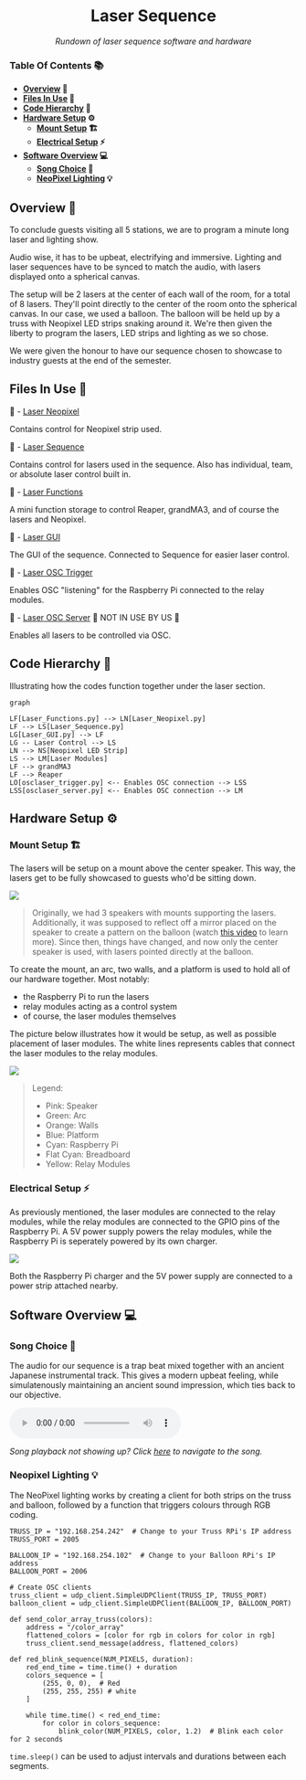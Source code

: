 <h1 align="center">
Laser Sequence
</h1>

<p align="center">
  <i align="center">
  Rundown of laser sequence software and hardware
  </i>
</p>

### Table Of Contents 📚

<b>

- [Overview](#overview) 📃
- [Files In Use](#files-in-use) 📂
- [Code Hierarchy](#hierarchy) 👑
- [Hardware Setup](#hardware) ⚙️
  - [Mount Setup](#hardware-mount) 🏗️
  - [Electrical Setup](#hardware-electrical) ⚡
- [Software Overview](#software) 💻
  - [Song Choice](#software-song) 🎵
  - [NeoPixel Lighting](#software-np) 💡

</b>

## <a id="overview"> Overview 📃</a>

To conclude guests visiting all 5 stations, we are to program a minute long laser and lighting show.

Audio wise, it has to be upbeat, electrifying and immersive. Lighting and laser sequences have to be synced to match the audio, with lasers displayed onto a spherical canvas.

The setup will be 2 lasers at the center of each wall of the room, for a total of 8 lasers. They'll point directly to the center of the room onto the spherical canvas. In our case, we used a balloon. The balloon will be held up by a truss with Neopixel LED strips snaking around it. We're then given the liberty to program the lasers, LED strips and lighting as we so chose.

We were given the honour to have our sequence chosen to showcase to industry guests at the end of the semester.

## <a id="files-in-use"> Files In Use 📂</a>

📄 - [Laser Neopixel](https://github.com/uselesskcid/EGL314-Project-S.O.N.I.C-Team-C-POC/blob/main/Final_Presentation/Codes/FP_Laser_Neopixel.py)

Contains control for Neopixel strip used.

📄 - [Laser Sequence](https://github.com/uselesskcid/EGL314-Project-S.O.N.I.C-Team-C-POC/blob/main/Final_Presentation/Codes/FP_Laser_Sequence.py)

Contains control for lasers used in the sequence. Also has individual, team, or absolute laser control built in.

📄 - [Laser Functions](https://github.com/uselesskcid/EGL314-Project-S.O.N.I.C-Team-C-POC/blob/main/Final_Presentation/Codes/FP_Laser_Functions.py)

A mini function storage to control Reaper, grandMA3, and of course the lasers and Neopixel.

📄 - [Laser GUI](https://github.com/uselesskcid/EGL314-Project-S.O.N.I.C-Team-C-POC/blob/main/Final_Presentation/Codes/FP_Laser_GUI.py)

The GUI of the sequence. Connected to Sequence for easier laser control.

📄 - [Laser OSC Trigger](https://github.com/uselesskcid/EGL314-Project-S.O.N.I.C-Team-C-POC/blob/main/Final_Presentation/Codes/FP_Laser_osclaser_trigger.py)

Enables OSC "listening" for the Raspberry Pi connected to the relay modules.

📄 - [Laser OSC Server](https://github.com/uselesskcid/EGL314-Project-S.O.N.I.C-Team-C-POC/blob/main/Final_Presentation/Codes/FP_Laser_osclaser_server.py) 🚫 NOT IN USE BY US 🚫

Enables all lasers to be controlled via OSC.
## <a id="hierarchy"> Code Hierarchy 👑</a>

Illustrating how the codes function together under the laser section.

```mermaid
graph

LF[Laser_Functions.py] --> LN[Laser_Neopixel.py]
LF --> LS[Laser_Sequence.py]
LG[Laser_GUI.py] --> LF
LG -- Laser Control --> LS
LN --> NS[Neopixel LED Strip]
LS --> LM[Laser Modules]
LF --> grandMA3
LF --> Reaper
LO[osclaser_trigger.py] <-- Enables OSC connection --> LSS
LSS[osclaser_server.py] <-- Enables OSC connection --> LM

```
## <a id="hardware"> Hardware Setup ⚙️</a>

### <a id="hardware-mount"> Mount Setup 🏗️</a>
The lasers will be setup on a mount above the center speaker. This way, the lasers get to be fully showcased to guests who'd be sitting down.

![](laser_assets/Laser_OG.jpg)

> Originally, we had 3 speakers with mounts supporting the lasers. Additionally, it was supposed to reflect off a mirror placed on the speaker to create a pattern on the balloon (watch [this video](https://www.youtube.com/watch?v=C-V1uXeyGmg) to learn more). Since then, things have changed, and now only the center speaker is used, with lasers pointed directly at the balloon.

To create the mount, an arc, two walls, and a platform is used to hold all of our hardware together. Most notably:

- the Raspberry Pi to run the lasers
- relay modules acting as a control system
- of course, the laser modules themselves

The picture below illustrates how it would be setup, as well as possible placement of laser modules. The white lines represents cables that connect the laser modules to the relay modules.

![](laser_assets/Laser_Mount_3D.png)
> Legend:
>- Pink: Speaker
>- Green: Arc
>- Orange: Walls
>- Blue: Platform
>- Cyan: Raspberry Pi
>- Flat Cyan: Breadboard
>- Yellow: Relay Modules


### <a id="hardware-electrical"> Electrical Setup ⚡</a>

As previously mentioned, the laser modules are connected to the relay modules, while the relay modules are connected to the GPIO pins of the Raspberry Pi. A 5V power supply powers the relay modules, while the Raspberry Pi is seperately powered by its own charger.

![](laser_assets/Laser_Schematics.png)

Both the Raspberry Pi charger and the 5V power supply are connected to a power strip attached nearby.

## <a id="software"> Software Overview 💻</a>

### <a id="software-song"> Song Choice 🎵</a>

The audio for our sequence is a trap beat mixed together with an ancient Japanese instrumental track. This gives a modern upbeat feeling, while simulatenously maintaining an ancient sound impression, which ties back to our objective.

<audio controls src="laser_assets/Laser_Sequence_Song.wav" title="Song">
</audio>

<i>Song playback not showing up?  Click [here](https://github.com/uselesskcid/EGL314-Project-S.O.N.I.C-Team-C-POC/blob/main/Final_Presentation/Laser_Sequence/laser_assets/Laser_Sequence_Song.wav) to navigate to the song.</i>

### <a id="software-np"> Neopixel Lighting 💡</a>

The NeoPixel lighting works by creating a client for both strips on the truss and balloon, followed by a function that triggers colours through RGB coding.
```
TRUSS_IP = "192.168.254.242"  # Change to your Truss RPi's IP address
TRUSS_PORT = 2005

BALLOON_IP = "192.168.254.102"  # Change to your Balloon RPi's IP address
BALLOON_PORT = 2006

# Create OSC clients
truss_client = udp_client.SimpleUDPClient(TRUSS_IP, TRUSS_PORT)
balloon_client = udp_client.SimpleUDPClient(BALLOON_IP, BALLOON_PORT)

def send_color_array_truss(colors):
    address = "/color_array"
    flattened_colors = [color for rgb in colors for color in rgb]
    truss_client.send_message(address, flattened_colors)

def red_blink_sequence(NUM_PIXELS, duration):
    red_end_time = time.time() + duration
    colors_sequence = [
        (255, 0, 0),  # Red
        (255, 255, 255) # white
    ]
    
    while time.time() < red_end_time:
        for color in colors_sequence:
            blink_color(NUM_PIXELS, color, 1.2)  # Blink each color for 2 seconds
```

`time.sleep()` can be used to adjust intervals and durations between each segments.
